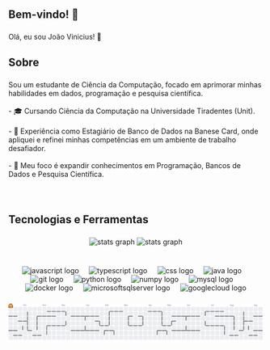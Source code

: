 <br clear="both">

<h2 align="left">Bem-vindo! 👋</h2>

###

<p align="left">Olá, eu sou João Vinicius! 👋</p>

###

<h2 align="left">Sobre</h2>

###

<p align="left">Sou um estudante de Ciência da Computação, focado em aprimorar minhas habilidades em dados, programação e pesquisa científica.<br><br>- 🎓 Cursando Ciência da Computação na Universidade Tiradentes (Unit).<br><br>- 💼 Experiência como Estagiário de Banco de Dados na Banese Card, onde apliquei e refinei minhas competências em um ambiente de trabalho desafiador.<br><br>- 🎯 Meu foco é expandir conhecimentos em Programação, Bancos de Dados e Pesquisa Científica.</p>

###

<br clear="both">

<h2 align="left">Tecnologias e Ferramentas</h2>

###

<div align="center">
  <img src="https://github-readme-stats.vercel.app/api?username=null5506&hide_title=false&hide_rank=false&show_icons=true&include_all_commits=true&count_private=true&disable_animations=false&theme=dracula&locale=en&hide_border=false&order=1" height="150" alt="stats graph"  />
 <img src="https://github-readme-stats.vercel.app/api/top-langs/?username=null5506&theme=vue-dark&show_icons=true&hide_border=true&layout=compact" height="150" alt="stats graph"  />
</div>

###

<br clear="both">

<div align="center">
  <img src="https://cdn.jsdelivr.net/gh/devicons/devicon/icons/javascript/javascript-original.svg" height="40" alt="javascript logo"  />
  <img width="12" />
  <img src="https://cdn.jsdelivr.net/gh/devicons/devicon/icons/typescript/typescript-original.svg" height="40" alt="typescript logo"  />
  <img width="12" />
  <img src="https://cdn.jsdelivr.net/gh/devicons/devicon/icons/css3/css3-original.svg" height="40" alt="css logo"  />
  <img width="12" />
  <img src="https://cdn.jsdelivr.net/gh/devicons/devicon/icons/java/java-original.svg" height="40" alt="java logo"  />
  <img width="12" />
  <img src="https://cdn.jsdelivr.net/gh/devicons/devicon/icons/git/git-original.svg" height="40" alt="git logo"  />
  <img width="12" />
  <img src="https://cdn.jsdelivr.net/gh/devicons/devicon/icons/python/python-original.svg" height="40" alt="python logo"  />
  <img width="12" />
  <img src="https://cdn.jsdelivr.net/gh/devicons/devicon/icons/numpy/numpy-original.svg" height="40" alt="numpy logo"  />
  <img width="12" />
  <img src="https://cdn.jsdelivr.net/gh/devicons/devicon/icons/mysql/mysql-original.svg" height="40" alt="mysql logo"  />
  <img width="12" />
  <img src="https://cdn.jsdelivr.net/gh/devicons/devicon/icons/docker/docker-original.svg" height="40" alt="docker logo"  />
  <img width="12" />
  <img src="https://cdn.jsdelivr.net/gh/devicons/devicon/icons/microsoftsqlserver/microsoftsqlserver-plain.svg" height="40" alt="microsoftsqlserver logo"  />
  <img width="12" />
  <img src="https://cdn.jsdelivr.net/gh/devicons/devicon/icons/googlecloud/googlecloud-original.svg" height="40" alt="googlecloud logo"  />
</div>

###

<picture>
  <source media="(prefers-color-scheme: dark)" srcset="https://raw.githubusercontent.com/null5506/null5506/output/pacman-contribution-graph-dark.svg">
  <source media="(prefers-color-scheme: light)" srcset="https://raw.githubusercontent.com/null5506/null5506/output/pacman-contribution-graph.svg">
  <img alt="pacman contribution graph" src="https://raw.githubusercontent.com/null5506/null5506/output/pacman-contribution-graph.svg">
</picture>

###
